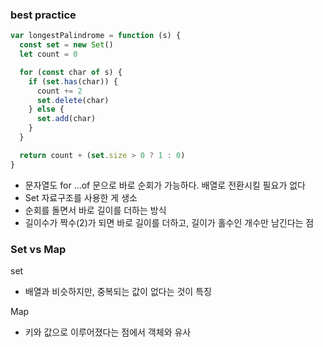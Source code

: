 ### best practice

```javascript
var longestPalindrome = function (s) {
  const set = new Set()
  let count = 0

  for (const char of s) {
    if (set.has(char)) {
      count += 2
      set.delete(char)
    } else {
      set.add(char)
    }
  }

  return count + (set.size > 0 ? 1 : 0)
}
```

- 문자열도 for ...of 문으로 바로 순회가 가능하다. 배열로 전환시킬 필요가 없다
- Set 자료구조를 사용한 게 생소
- 순회를 돌면서 바로 길이를 더하는 방식
- 길이수가 짝수(2)가 되면 바로 길이를 더하고, 길이가 홀수인 개수만 남긴다는 점

### Set vs Map

set

- 배열과 비슷하지만, 중복되는 값이 없다는 것이 특징

Map

- 키와 값으로 이루어졌다는 점에서 객체와 유사
